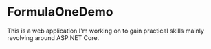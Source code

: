 # FormulaOneDemo

This is a web application I'm working on to gain practical skills mainly revolving around ASP.NET Core.